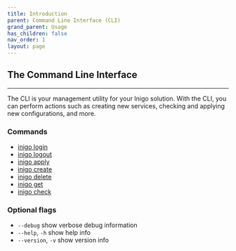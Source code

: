 ```yaml
---
title: Introduction
parent: Command Line Interface (CLI)
grand_parent: Usage
has_children: false
nav_order: 1
layout: page
---
```


## The Command Line Interface
---
The CLI is your management utility for your Inigo solution. With the CLI, you can perform actions such as creating new services, checking and applying new configurations, and more.

### Commands
- [inigo login](/commands/login.html)
- [inigo logout](/commands/logout.html)
- [inigo apply](/commands/apply.html)
- [inigo create](/commands/create.html)
- [inigo delete](/commands/delete.html)
- [inigo get](/commands/get.html)
- [inigo check](commands/check.html)

### Optional flags
* `--debug`
show verbose debug information
* `--help`, `-h`
show help info
* `--version`, `-v`
show version info